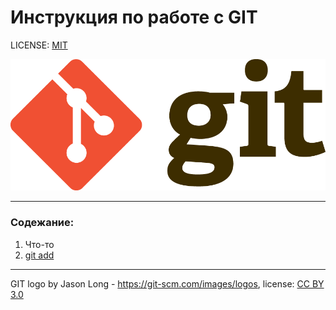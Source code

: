 # Инструкция по работе с GIT

LICENSE: [MIT](./license.md)

![git-logo](./assets/256px-Git-logo.svg.png)

---
### Содежание:
1. Что-то
2. [git add](./add.md)

---

GIT logo by Jason Long - https://git-scm.com/images/logos, license: [CC BY 3.0](https://creativecommons.org/licenses/by/3.0/)

